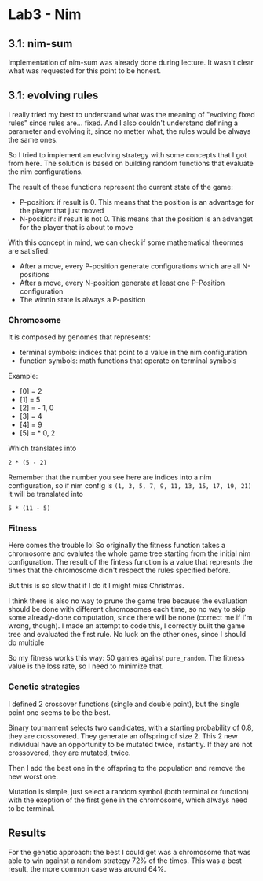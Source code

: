 # Lab3 - Nim

## 3.1: nim-sum
Implementation of nim-sum was already done during lecture. It wasn't clear what was requested for this point to be honest.

## 3.1: evolving rules
I really tried my best to understand what was the meaning of "evolving fixed rules" since rules are... fixed. And I also couldn't understand defining a parameter and evolving it, since no metter what, the rules would be always the same ones.

So I tried to implement an evolving strategy with some concepts that I got from here.
The solution is based on building random functions that evaluate the nim configurations.

The result of these functions represent the current state of the game:
- P-position: if result is 0. This means that the position is an advantage for the player that just moved
- N-position: if result is not 0. This means that the position is an advanget for the player that is about to move

With this concept in mind, we can check if some mathematical theormes are satisfied:
- After a move, every P-position generate configurations which are all N-positions
- After a move, every N-position generate at least one P-Position configuration
- The winnin state is always a P-position

### Chromosome
It is composed by genomes that represents:
- terminal symbols: indices that point to a value in the nim configuration
- function symbols: math functions that operate on terminal symbols

Example:
- [0] = 2
- [1] = 5
- [2] = - 1, 0
- [3] = 4
- [4] = 9
- [5] = * 0, 2

Which translates into 
```
2 * (5 - 2)
```
Remember that the number you see here are indices into a nim configuration, so if nim config is `(1, 3, 5, 7, 9, 11, 13, 15, 17, 19, 21)` it will be translated into
```
5 * (11 - 5)
```

### Fitness
Here comes the trouble lol
So originally the fitness function takes a chromosome and evalutes the whole game tree starting from the initial nim configuration. The result of the fintess function is a value that represnts the times that the chromosome didn't respect the rules specified before.

But this is so slow that if I do it I might miss Christmas. 

I think there is also no way to prune the game tree because the evaluation should be done with different chromosomes each time, so no way to skip some already-done computation, since there will be none (correct me if I'm wrong, though).
I made an attempt to code this, I correctly built the game tree and evaluated the first rule. No luck on the other ones, since I should do multiple 

So my fitness works this way: 50 games against `pure_random`. The fitness value is the loss rate, so I need to minimize that.

### Genetic strategies
I defined 2 crossover functions (single and double point), but the single point one seems to be the best.

Binary tournament selects two candidates, with a starting probability of 0.8, they are crossovered. They generate an offspring of size 2. This 2 new individual have an opportunity to be mutated twice, instantly.
If they are not crossovered, they are mutated, twice.

Then I add the best one in the offspring to the population and remove the new worst one.

Mutation is simple, just select a random symbol (both terminal or function) with the exeption of the first gene in the chromosome, which always need to be terminal.

## Results

For the genetic approach: the best I could get was a chromosome that was able to win against a random strategy 72% of the times. This was a best result, the more common case was around 64%.